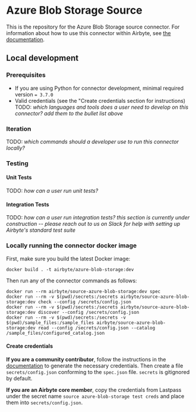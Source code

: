 # Azure Blob Storage Source

This is the repository for the Azure Blob Storage source connector.
For information about how to use this connector within Airbyte, see [the documentation](https://docs.airbyte.com/integrations/sources/azure-blob-storage).

## Local development

### Prerequisites
* If you are using Python for connector development, minimal required version `= 3.7.0`
* Valid credentials (see the "Create credentials section for instructions)
TODO: _which languages and tools does a user need to develop on this connector? add them to the bullet list above_

### Iteration
TODO: _which commands should a developer use to run this connector locally?_

### Testing
#### Unit Tests
TODO: _how can a user run unit tests?_

#### Integration Tests
TODO: _how can a user run integration tests?_
_this section is currently under construction -- please reach out to us on Slack for help with setting up Airbyte's standard test suite_


### Locally running the connector docker image

First, make sure you build the latest Docker image:
```
docker build . -t airbyte/azure-blob-storage:dev
```

Then run any of the connector commands as follows:
```
docker run --rm airbyte/source-azure-blob-storage:dev spec
docker run --rm -v $(pwd)/secrets:/secrets airbyte/source-azure-blob-storage:dev check --config /secrets/config.json
docker run --rm -v $(pwd)/secrets:/secrets airbyte/source-azure-blob-storage:dev discover --config /secrets/config.json
docker run --rm -v $(pwd)/secrets:/secrets -v $(pwd)/sample_files:/sample_files airbyte/source-azure-blob-storage:dev read --config /secrets/config.json --catalog /sample_files/configured_catalog.json
```

#### Create credentials
**If you are a community contributor**, follow the instructions in the [documentation](https://docs.airbyte.com/integrations/sources/azure-blob-storage)
to generate the necessary credentials. Then create a file `secrets/config.json` conforming to the `spec.json` file. `secrets` is gitignored by default.

**If you are an Airbyte core member**, copy the credentials from Lastpass under the secret name `source azure-blob-storage test creds`
and place them into `secrets/config.json`.
